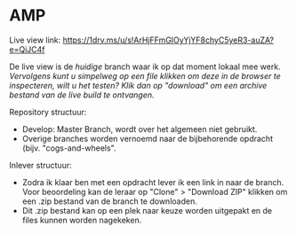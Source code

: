 # AMP
Live view link: https://1drv.ms/u/s!ArHjFFmGIOyYjYF8chyC5yeR3-auZA?e=QiJC4f

De live view is de *huidige* branch waar ik op dat moment lokaal mee werk. 
*Vervolgens kunt u simpelweg op een file klikken om deze in de browser te inspecteren, wilt u het testen? Klik dan op "download" om een archive bestand van de live build te ontvangen.*

Repository structuur:
- Develop: Master Branch, wordt over het algemeen niet gebruikt.
- Overige branches worden vernoemd naar de bijbehorende opdracht (bijv. "cogs-and-wheels". 

Inlever structuur:
- Zodra ik klaar ben met een opdracht lever ik een link in naar de branch. Voor beoordeling kan de leraar op "Clone" > "Download ZIP" klikken om een .zip bestand van de branch te downloaden.
- Dit .zip bestand kan op een plek naar keuze worden uitgepakt en de files kunnen worden nagekeken.
